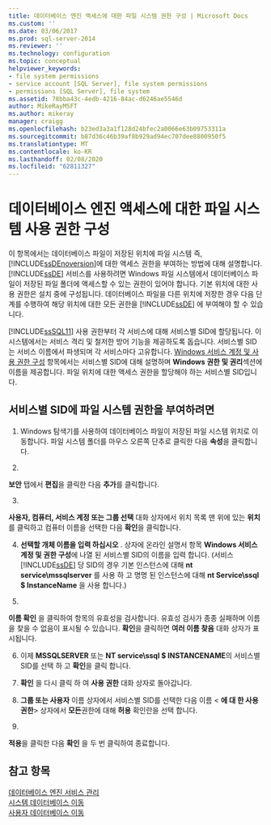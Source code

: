 ```yaml
---
title: 데이터베이스 엔진 액세스에 대한 파일 시스템 권한 구성 | Microsoft Docs
ms.custom: ''
ms.date: 03/06/2017
ms.prod: sql-server-2014
ms.reviewer: ''
ms.technology: configuration
ms.topic: conceptual
helpviewer_keywords:
- file system permissions
- service account [SQL Server], file system permissions
- permissions [SQL Server], file system
ms.assetid: 78bba43c-4edb-4216-84ac-d6246ae5546d
author: MikeRayMSFT
ms.author: mikeray
manager: craigg
ms.openlocfilehash: b23ed3a3a1f128d24bfec2a0066e63b09753311a
ms.sourcegitcommit: b87d36c46b39af8b929ad94ec707dee8800950f5
ms.translationtype: MT
ms.contentlocale: ko-KR
ms.lasthandoff: 02/08/2020
ms.locfileid: "62811327"
---
```

# <a name="configure-file-system-permissions-for-database-engine-access"></a>데이터베이스 엔진 액세스에 대한 파일 시스템 사용 권한 구성
  이 항목에서는 데이터베이스 파일이 저장된 위치에 파일 시스템 즉, [!INCLUDE[ssDEnoversion](../../includes/ssdenoversion-md.md)]에 대한 액세스 권한을 부여하는 방법에 대해 설명합니다. 
  [!INCLUDE[ssDE](../../includes/ssde-md.md)] 서비스를 사용하려면 Windows 파일 시스템에서 데이터베이스 파일이 저장된 파일 폴더에 액세스할 수 있는 권한이 있어야 합니다. 기본 위치에 대한 사용 권한은 설치 중에 구성됩니다. 데이터베이스 파일을 다른 위치에 저장한 경우 다음 단계를 수행하여 해당 위치에 대한 모든 권한을 [!INCLUDE[ssDE](../../includes/ssde-md.md)] 에 부여해야 할 수 있습니다.  
  
 
  [!INCLUDE[ssSQL11](../../includes/sssql11-md.md)] 사용 권한부터 각 서비스에 대해 서비스별 SID에 할당됩니다. 이 시스템에서는 서비스 격리 및 철저한 방어 기능을 제공하도록 돕습니다. 서비스별 SID는 서비스 이름에서 파생되며 각 서비스마다 고유합니다. 
  [Windows 서비스 계정 및 사용 권한 구성](configure-windows-service-accounts-and-permissions.md) 항목에서는 서비스별 SID에 대해 설명하며 **Windows 권한 및 권리**섹션에 이름을 제공합니다. 파일 위치에 대한 액세스 권한을 할당해야 하는 서비스별 SID입니다.  
  
## <a name="to-grant-file-system-permission-to-the-per-service-sid"></a>서비스별 SID에 파일 시스템 권한을 부여하려면  
  
1.  Windows 탐색기를 사용하여 데이터베이스 파일이 저장된 파일 시스템 위치로 이동합니다. 파일 시스템 폴더를 마우스 오른쪽 단추로 클릭한 다음 **속성**을 클릭합니다.  
  
2.  
  **보안** 탭에서 **편집**을 클릭한 다음 **추가**를 클릭합니다.  
  
3.  
  **사용자, 컴퓨터, 서비스 계정 또는 그룹 선택** 대화 상자에서 위치 목록 맨 위에 있는 **위치**를 클릭하고 컴퓨터 이름을 선택한 다음 **확인**을 클릭합니다.  
  
4.  **선택할 개체 이름을 입력 하십시오** . 상자에 온라인 설명서 항목 **Windows 서비스 계정 및 권한 구성**에 나열 된 서비스별 SID의 이름을 입력 합니다. (서비스 [!INCLUDE[ssDE](../../includes/ssde-md.md)] 당 SID의 경우 기본 인스턴스에 대해 **nt service\mssqlserver** 를 사용 하 고 명명 된 인스턴스에 대해 **nt Service\ssql $ InstanceName** 을 사용 합니다.)  
  
5.  
  **이름 확인** 을 클릭하여 항목의 유효성을 검사합니다. 유효성 검사가 종종 실패하며 이름을 찾을 수 없음이 표시될 수 있습니다. 
  **확인**을 클릭하면 **여러 이름 찾음** 대화 상자가 표시됩니다.  
  
6.  이제 **MSSQLSERVER** 또는 **NT service\ssql $ INSTANCENAME**의 서비스별 SID를 선택 하 고 **확인**을 클릭 합니다.  
  
7.  **확인** 을 다시 클릭 하 여 **사용 권한** 대화 상자로 돌아갑니다.  
  
8.  **그룹 또는 사용자** 이름 상자에서 서비스별 SID를 선택한 다음 이름 \< **에 대 한 사용 권한**> 상자에서 **모든**권한에 대해 **허용** 확인란을 선택 합니다.  
  
9. 
  **적용**을 클릭한 다음 **확인** 을 두 번 클릭하여 종료합니다.  
  
## <a name="see-also"></a>참고 항목  
 [데이터베이스 엔진 서비스 관리](manage-the-database-engine-services.md)   
 [시스템 데이터베이스 이동](../../relational-databases/databases/system-databases.md)   
 [사용자 데이터베이스 이동](../../relational-databases/databases/move-user-databases.md)  
  
  
